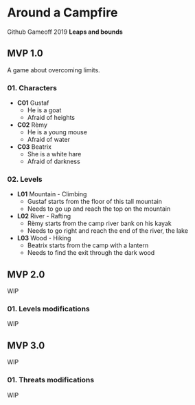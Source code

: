 # Around a Campfire
Github Gameoff 2019 **Leaps and bounds**

## MVP 1.0
A game about overcoming limits.

### 01. Characters
- **C01** Gustaf
	- He is a goat
	- Afraid of heights
- **C02** Rèmy
	- He is a young mouse
	- Afraid of water
- **C03** Beatrix
	- She is a white hare
	- Afraid of darkness

### 02. Levels
- **L01** Mountain - Climbing
	- Gustaf starts from the floor of this tall mountain
	- Needs to go up and reach the top on the mountain
- **L02** River - Rafting
	- Rèmy starts from the camp river bank on his kayak
	- Needs to go right and reach the end of the river, the lake
- **L03** Wood - Hiking
	- Beatrix starts from the camp with a lantern
	- Needs to find the exit through the dark wood

##  MVP 2.0
WIP

### 01. Levels modifications
WIP

## MVP 3.0
WIP

### 01. Threats modifications
WIP